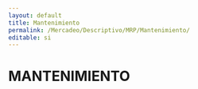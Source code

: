 ```yaml
---
layout: default
title: Mantenimiento
permalink: /Mercadeo/Descriptivo/MRP/Mantenimiento/
editable: si
---
```


# MANTENIMIENTO

